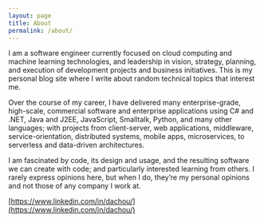 ```yaml
---
layout: page
title: About
permalink: /about/
---
```


I am a software engineer currently focused on cloud computing and machine learning technologies, and leadership in vision, strategy, planning, and execution of development projects and business initiatives. This is my personal blog site where I write about random technical topics that interest me.

Over the course of my career, I have delivered many enterprise-grade, high-scale, commercial software and enterprise applications using C# and .NET, Java and J2EE, JavaScript, Smalltalk, Python, and many other languages; with projects from client-server, web applications, middleware, service-orientation, distributed systems, mobile apps, microservices, to serverless and data-driven architectures.

I am fascinated by code, its design and usage, and the resulting software we can create with code; and particularly  interested learning from others. I rarely express opinions here, but when I do, they’re my personal opinions and not those of any company I work at.

[https://www.linkedin.com/in/dachou/](https://www.linkedin.com/in/dachou/)
